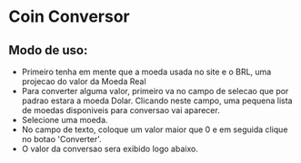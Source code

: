# Coin Conversor

## Modo de uso:
   - Primeiro tenha em mente que a moeda usada no site e o BRL, uma projecao do valor da Moeda Real
   - Para converter alguma valor, primeiro va no campo de selecao que por padrao estara a moeda Dolar. Clicando neste campo, uma pequena lista de moedas disponiveis para conversao vai aparecer.
   - Selecione uma moeda.
   - No campo de texto, coloque um valor maior que 0 e em seguida clique no botao 'Converter'.
   - O valor da conversao sera exibido logo abaixo.

